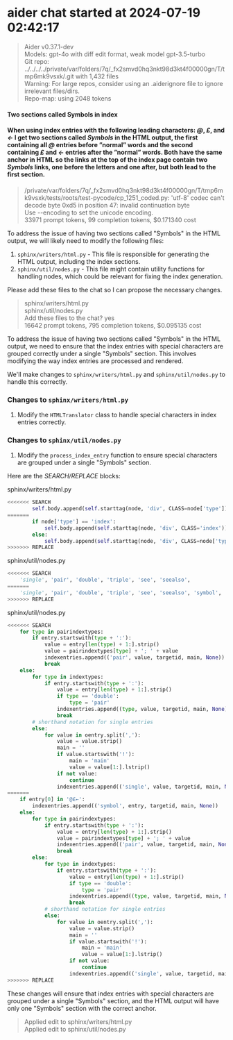 
# aider chat started at 2024-07-19 02:42:17

> Aider v0.37.1-dev  
> Models: gpt-4o with diff edit format, weak model gpt-3.5-turbo  
> Git repo: ../../../../private/var/folders/7q/_fx2smvd0hq3nkt98d3kt4f00000gn/T/tmp6mk9vsxk/.git with 1,432 files  
> Warning: For large repos, consider using an .aiderignore file to ignore irrelevant files/dirs.  
> Repo-map: using 2048 tokens  

#### Two sections called Symbols in index  
#### When using index entries with the following leading characters: _@_, _£_, and _←_ I get two sections called _Symbols_ in the HTML output, the first containing all _@_ entries before ”normal” words and the second containing _£_ and _←_ entries after the ”normal” words.  Both have the same anchor in HTML so the links at the top of the index page contain two _Symbols_ links, one before the letters and one after, but both lead to the first section.  
####  
> /private/var/folders/7q/_fx2smvd0hq3nkt98d3kt4f00000gn/T/tmp6mk9vsxk/tests/roots/test-pycode/cp_1251_coded.py: 'utf-8' codec can't decode byte 0xd5 in position 47: invalid continuation byte  
> Use --encoding to set the unicode encoding.  
> 33971 prompt tokens, 99 completion tokens, $0.171340 cost  

To address the issue of having two sections called "Symbols" in the HTML output, we will likely need to modify the following files:

1. `sphinx/writers/html.py` - This file is responsible for generating the HTML output, including the index sections.
2. `sphinx/util/nodes.py` - This file might contain utility functions for handling nodes, which could be relevant for fixing the index generation.

Please add these files to the chat so I can propose the necessary changes.

> sphinx/writers/html.py  
> sphinx/util/nodes.py  
> Add these files to the chat? yes  
> 16642 prompt tokens, 795 completion tokens, $0.095135 cost  

To address the issue of having two sections called "Symbols" in the HTML output, we need to ensure that the index entries with special characters are grouped correctly under a single "Symbols" section. This involves modifying the way index entries are processed and rendered.

We'll make changes to `sphinx/writers/html.py` and `sphinx/util/nodes.py` to handle this correctly.

### Changes to `sphinx/writers/html.py`

1. Modify the `HTMLTranslator` class to handle special characters in index entries correctly.

### Changes to `sphinx/util/nodes.py`

1. Modify the `process_index_entry` function to ensure special characters are grouped under a single "Symbols" section.

Here are the *SEARCH/REPLACE* blocks:

sphinx/writers/html.py
```python
<<<<<<< SEARCH
        self.body.append(self.starttag(node, 'div', CLASS=node['type']))
=======
        if node['type'] == 'index':
            self.body.append(self.starttag(node, 'div', CLASS='index'))
        else:
            self.body.append(self.starttag(node, 'div', CLASS=node['type']))
>>>>>>> REPLACE
```

sphinx/util/nodes.py
```python
<<<<<<< SEARCH
    'single', 'pair', 'double', 'triple', 'see', 'seealso',
=======
    'single', 'pair', 'double', 'triple', 'see', 'seealso', 'symbol',
>>>>>>> REPLACE
```

sphinx/util/nodes.py
```python
<<<<<<< SEARCH
    for type in pairindextypes:
        if entry.startswith(type + ':'):
            value = entry[len(type) + 1:].strip()
            value = pairindextypes[type] + '; ' + value
            indexentries.append(('pair', value, targetid, main, None))
            break
    else:
        for type in indextypes:
            if entry.startswith(type + ':'):
                value = entry[len(type) + 1:].strip()
                if type == 'double':
                    type = 'pair'
                indexentries.append((type, value, targetid, main, None))
                break
        # shorthand notation for single entries
        else:
            for value in oentry.split(','):
                value = value.strip()
                main = ''
                if value.startswith('!'):
                    main = 'main'
                    value = value[1:].lstrip()
                if not value:
                    continue
                indexentries.append(('single', value, targetid, main, None))
=======
    if entry[0] in '@£←':
        indexentries.append(('symbol', entry, targetid, main, None))
    else:
        for type in pairindextypes:
            if entry.startswith(type + ':'):
                value = entry[len(type) + 1:].strip()
                value = pairindextypes[type] + '; ' + value
                indexentries.append(('pair', value, targetid, main, None))
                break
        else:
            for type in indextypes:
                if entry.startswith(type + ':'):
                    value = entry[len(type) + 1:].strip()
                    if type == 'double':
                        type = 'pair'
                    indexentries.append((type, value, targetid, main, None))
                    break
            # shorthand notation for single entries
            else:
                for value in oentry.split(','):
                    value = value.strip()
                    main = ''
                    if value.startswith('!'):
                        main = 'main'
                        value = value[1:].lstrip()
                    if not value:
                        continue
                    indexentries.append(('single', value, targetid, main, None))
>>>>>>> REPLACE
```

These changes will ensure that index entries with special characters are grouped under a single "Symbols" section, and the HTML output will have only one "Symbols" section with the correct anchor.

> Applied edit to sphinx/writers/html.py  
> Applied edit to sphinx/util/nodes.py  
